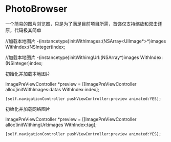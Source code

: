 # PhotoBrowser
一个简易的图片浏览器，只是为了满足目前项目所需，首饰仅支持缩放和双击还原，代码极其简单


//加载本地图片
-(instancetype)initWithImages:(NSArray<UIImage*>*)images WithIndex:(NSInteger)index;


//加载本地图片
-(instancetype)initWithimgUrl:(NSArray*)images WithIndex:(NSInteger)index;


初始化并加载本地图片

   ImagePreViewController *preview = [[ImagePreViewController alloc]initWithImages:datas WithIndex:index];
   
   
    [self.navigationController pushViewController:preview animated:YES];
    
    
    
初始化并加载网络图片

  ImagePreViewController *preview = [[ImagePreViewController alloc]initWithimgUrl:images WithIndex:tag];
  
    
    [self.navigationController pushViewController:preview animated:YES];
